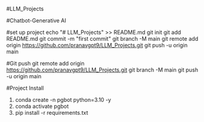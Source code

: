 #LLM_Projects

#Chatbot-Generative AI

#set up project 
echo "# LLM_Projects" >> README.md
git init
git add README.md
git commit -m "first commit"
git branch -M main
git remote add origin https://github.com/pranavgpt9/LLM_Projects.git
git push -u origin main


#Git push
git remote add origin https://github.com/pranavgpt9/LLM_Projects.git
git branch -M main
git push -u origin main

#Project Install

1. conda create -n pgbot python=3.10 -y
2. conda activate pgbot
3. pip install -r requirements.txt

